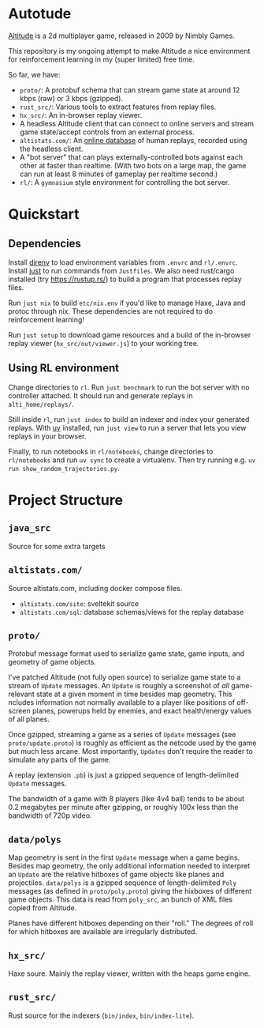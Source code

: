 # Autotude

[Altitude](https://altitudegame.com/) is a 2d multiplayer game, released in 2009 by Nimbly Games.

This repository is my ongoing attempt to make Altitude a nice environment for reinforcement learning in my (super limited) free time.

So far, we have:

- `proto/`: A protobuf schema that can stream game state at around 12 kbps (raw) or 3 kbps (gzipped).
- `rust_src/`: Various tools to extract features from replay files.
- `hx_src/`: An in-browser replay viewer.
- A headless Altitude client that can connect to online servers and stream game state/accept controls from an external process.
- `altistats.com/`: An [online database](http://altistats.com) of human replays, recorded using the headless client.
- A "bot server" that can plays externally-controlled bots against each other at faster than realtime. (With two bots on a large map, the game can run at least 8 minutes of gameplay per realtime second.)
- `rl/`: A `gymnasium` style environment for controlling the bot server.

# Quickstart

## Dependencies

Install [direnv](https://direnv.net/) to load environment variables from `.envrc` and `rl/.envrc`. Install [just](https://github.com/casey/just) to run commands from `Justfiles`. We also need rust/cargo installed (try https://rustup.rs/) to build a program that processes replay files.

Run `just nix` to build `etc/nix.env` if you'd like to manage Haxe, Java and protoc through nix. These dependencies are not required to do reinforcement learning!

Run `just setup` to download game resources and a build of the in-browser replay viewer (`hx_src/out/viewer.js`) to your working tree.

## Using RL environment

Change directories to `rl`. Run `just benchmark` to run the bot server with no controller attached. It should run and generate replays in `alti_home/replays/`.

Still inside `rl`, run `just index` to build an indexer and index your generated replays. With [uv](https://github.com/astral-sh/uv) installed, run `just view` to run a server that lets you view replays in your browser.

Finally, to run notebooks in `rl/notebooks`, change directories to `rl/notebooks` and run `uv sync` to create a virtualenv. Then try running e.g. `uv run show_random_trajectories.py`.

# Project Structure

## `java_src`

Source for some extra targets

## `altistats.com/`

Source altistats.com, including docker compose files.

- `altistats.com/site`: sveltekit source
- `altistats.com/sql`: database schemas/views for the replay database

## `proto/`

Protobuf message format used to serialize game state, game inputs, and geometry of game objects.

I've patched Altitude (not fully open source) to serialize game state to a stream of `Update` messages. An `Update` is roughly a screenshot of _all_ game-relevant state at a given moment in time besides map geometry. This ncludes information not normally available to a player like positions of off-screen planes, powerups held by enemies, and exact health/energy values of all planes.

Once gzipped, streaming a game as a series of `Update` messages (see `proto/update.proto`) is roughly as efficient as the netcode used by the game but much less arcane. Most importantly, `Updates` don't require the reader to simulate any parts of the game.

A replay (extension `.pb`) is just a gzipped sequence of length-delimited `Update` messages.

The bandwidth of a game with 8 players (like 4v4 ball) tends to be about 0.2 megabytes per minute after gzipping, or roughly 100x less than the bandwidth of 720p video.

## `data/polys`

Map geometry is sent in the first `Update` message when a game begins. Besides map geometry, the only additional information needed to interpret an `Update` are the relative hitboxes of game objects like planes and projectiles. `data/polys` is a gzipped sequence of length-delimited `Poly` messages (as defined in `proto/poly.proto`) giving the hixboxes of different game objects. This data is read from `poly_src`, an bunch of XML files copied from Altitude.

Planes have different hitboxes depending on their "roll." The degrees of roll for which hitboxes are available are irregularly distributed.

## `hx_src/`

Haxe soure. Mainly the replay viewer, written with the heaps game engine.

## `rust_src/`

Rust source for the indexers (`bin/index`, `bin/index-lite`).
